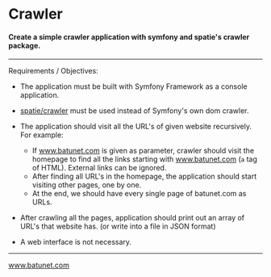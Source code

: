 # Crawler

#### Create a simple crawler application with symfony and spatie's crawler package.
___

  Requirements / Objectives:
  
  - The application must be built with Symfony Framework as a console application.
  - [spatie/crawler](https://github.com/spatie/crawler) must be used instead of Symfony's own dom crawler.
  - The application should visit all the URL's of given website recursively. For example:
    * If www.batunet.com is given as parameter, crawler should visit the homepage to find all the links starting with www.batunet.com (`a` tag of HTML). External links can be ignored.
    * After finding all URL's in the homepage, the application should start visiting other pages, one by one.
    * At the end, we should have every single page of batunet.com as URLs.
  
  - After crawling all the pages, application should print out an array of URL's that website has. (or write into a file in JSON format)
  - A web interface is not necessary.

___
www.batunet.com